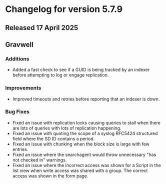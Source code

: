 # Changelog for version 5.7.9

## Released 17 April 2025

## Gravwell

### Additions

* Added a fast check to see if a GUID is being tracked by an indexer before attempting to log or engage replication.

### Improvements

* Improved timeouts and retries before reporting that an indexer is down.

### Bug Fixes

* Fixed an issue with replication locks causing queries to stall when there are lots of queries with lots of replication happening.
* Fixed an issue with quoting the scope of a syslog RFC5424 structured field where the SD ID contains a period.
* Fixed an issue with chunking when the block size is large with few entries.
* Fixed an issue where the searchagent would throw unnecessary "has not checked in" warnings.
* Fixed an issue where the incorrect access was shown for a Script in the list view when write access was shared with a group. The correct access was shown in the form page. 
